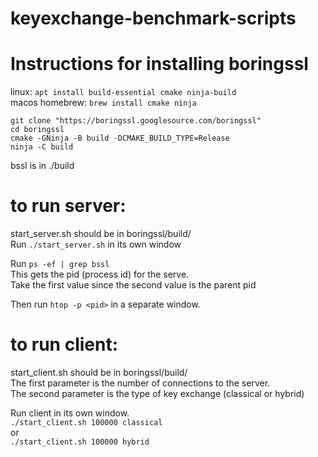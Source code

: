 # keyexchange-benchmark-scripts

**Instructions for installing boringssl**
===================================================
linux: `apt install build-essential cmake ninja-build` <br/>
macos homebrew: `brew install cmake ninja` <br/>

`git clone "https://boringssl.googlesource.com/boringssl"` <br/>
`cd boringssl` <br/>
`cmake -GNinja -B build -DCMAKE_BUILD_TYPE=Release` <br/>
`ninja -C build`

bssl is in ./build

**to run server:** <br/>
====================================================
start_server.sh should be in boringssl/build/ <br/>
Run `./start_server.sh` in its own window <br/>


Run `ps -ef | grep bssl ` <br/>
This gets the pid (process id) for the serve. <br/>
Take the first value since the second value is the parent pid <br/>

Then run `htop -p <pid>` in a separate window. <br/>


**to run client:** <br/>
====================================================
start_client.sh should be in boringssl/build/ <br/>
The first parameter is the number of connections to the server. <br/>
The second parameter is the type of key exchange (classical or hybrid) <br/>

Run client in its own window. <br/>
`./start_client.sh 100000 classical` <br/>
or <br/>
`./start_client.sh 100000 hybrid` 





